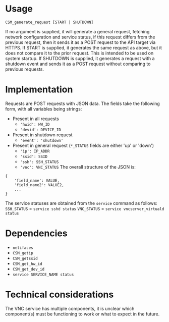 # Usage
`CSM_generate_request [START | SHUTDOWN]`

If no argument is supplied, it will generate a general request, fetching network configuration and service status, if this request differs from the previous request, then it sends it as a POST request to the API target via HTTPS.
If START is supplied, it generates the same request as above, but it does not compare it to the prior request. This is intended to be used on system startup.
If SHUTDOWN is supplied, it generates a request with a shutdown event and sends it as a POST request without comparing to previous requests.

# Implementation
Requests are POST requests with JSON data. 
The fields take the following form, with all variables being strings:
- Present in all requests
    - `'hwid': HW_ID`
    - `'devid': DEVICE_ID`
- Present in shutdown request
    - `'event': 'shutdown'`
- Present in general request (`*_STATUS` fields are either 'up' or 'down')
    - `'ip': IP_ADDR`
    - `'ssid': SSID`
    - `'ssh': SSH_STATUS`
    - `'vnc': VNC_STATUS`
The overall structure of the JSON is:
```
{
    'field_name': VALUE,
    'field_name2': VALUE2,
    ...
}
```

The service statuses are obtained from the `service` command as follows: 
`SSH_STATUS` = `service sshd status`
`VNC_STATUS` = `service vncserver_virtuald status`

# Dependencies
- `netifaces`
- `CSM_getip`
- `CSM_getssid`
- `CSM_get_hw_id`
- `CSM_get_dev_id`
- `service SERVICE_NAME status`

# Technical considerations
The VNC service has multiple components, it is unclear which component(s) must be functioning to work or what to expect in the future.
